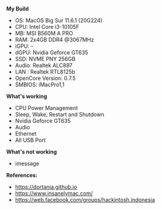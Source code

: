 **My Build**
- OS: MacOS Big Sur 11.6.1 (20G224)
- CPU: Intel Core i3-10105F
- MB: MSI B560M A PRO
- RAM: 2x4GB DDR4 @3067MHz
- iGPU: -
- dGPU: Nvidia Geforce GT635 
- SSD: NVME PNY 256GB
- Audio: Realtek ALC897
- LAN : Realtek RTL8125b
- OpenCore Version: 0.7.5
- SMBIOS: iMacPro1,1

**What's working**
- CPU Power Management
- Sleep, Wake, Restart and Shutdown
- Nvidia Geforce GT635
- Audio
- Ethernet
- All USB Port

**What's not working**
- imessage

**References:**
- https://dortania.github.io
- https://www.insanelymac.com/
- https://web.facebook.com/groups/hackintosh.indonesia
